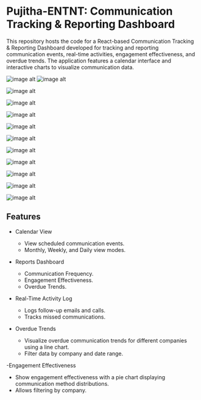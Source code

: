 # Pujitha-ENTNT: Communication Tracking & Reporting Dashboard
This repository hosts the code for a React-based Communication Tracking & Reporting Dashboard developed for tracking and reporting communication events, real-time activities, engagement effectiveness, and overdue trends. The application features a calendar interface and interactive charts to visualize communication data.

![image alt](https://github.com/marellapujitha/Pujitha-ENTNT/blob/40aa688b9f6c2ff2f2c2ec6569481aea2f16e7e4/i1.png)
![image alt](https://github.com/marellapujitha/Pujitha-ENTNT/blob/77292ae957628bc0119c39fad8c45b1308cf32b3/i2.png
)

![image alt](https://github.com/marellapujitha/Pujitha-ENTNT/blob/77292ae957628bc0119c39fad8c45b1308cf32b3/i3.png)

![image alt](https://github.com/marellapujitha/Pujitha-ENTNT/blob/77292ae957628bc0119c39fad8c45b1308cf32b3/i4.png)

![image alt](https://github.com/marellapujitha/Pujitha-ENTNT/blob/77292ae957628bc0119c39fad8c45b1308cf32b3/i5.png
)

![image alt](https://github.com/marellapujitha/Pujitha-ENTNT/blob/77292ae957628bc0119c39fad8c45b1308cf32b3/i6.png
)

![image alt](https://github.com/marellapujitha/Pujitha-ENTNT/blob/77292ae957628bc0119c39fad8c45b1308cf32b3/i7.png)

![image alt](https://github.com/marellapujitha/Pujitha-ENTNT/blob/77292ae957628bc0119c39fad8c45b1308cf32b3/i8.png)

![image alt](https://github.com/marellapujitha/Pujitha-ENTNT/blob/77292ae957628bc0119c39fad8c45b1308cf32b3/i9.png)

![image alt](https://github.com/marellapujitha/Pujitha-ENTNT/blob/77292ae957628bc0119c39fad8c45b1308cf32b3/i10.png)

![image alt](https://github.com/marellapujitha/Pujitha-ENTNT/blob/77292ae957628bc0119c39fad8c45b1308cf32b3/i11.png)

![image alt](https://github.com/marellapujitha/Pujitha-ENTNT/blob/77292ae957628bc0119c39fad8c45b1308cf32b3/i12.png)


## Features

- Calendar View
  - View scheduled communication events.
  - Monthly, Weekly, and Daily view modes.

- Reports Dashboard
  - Communication Frequency.
  - Engagement Effectiveness.
  - Overdue Trends.

- Real-Time Activity Log
  - Logs follow-up emails and calls.
  - Tracks missed communications.
    
- Overdue Trends
   - Visualize overdue communication trends for different companies using a line chart.
   - Filter data by company and date range.
     
-Engagement Effectiveness
   - Show engagement effectiveness with a pie chart displaying communication method distributions.
   - Allows filtering by company.

